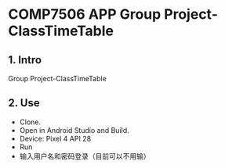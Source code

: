 # COMP7506 APP Group Project-ClassTimeTable

## 1. Intro
Group Project-ClassTimeTable
## 2. Use
* Clone.
* Open in Android Studio and Build.
* Device: Pixel 4 API 28
* Run
* 输入用户名和密码登录（目前可以不用输）
